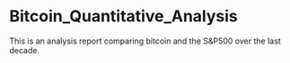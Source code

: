 # Bitcoin_Quantitative_Analysis
This is an analysis report comparing bitcoin and the S&amp;P500 over the last decade. 
